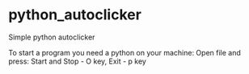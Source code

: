 # python_autoclicker
Simple python autoclicker

To start a program you need a python on your machine:
  Open file and press:
    Start and Stop - O key,
    Exit - p key

